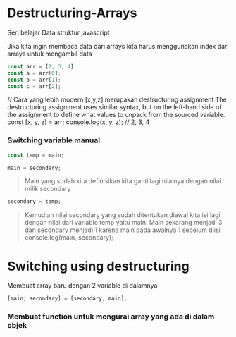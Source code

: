 # Destructuring-Arrays

Seri belajar Data struktur javascript

Jika kita ingin membaca data dari arrays kita harus menggunakan index dari arrays untuk mengambil data

```javascript
const arr = [2, 3, 4];
const a = arr[0];
const b = arr[1];
const c = arr[2];
```

// Cara yang lebih modern
[x,y,z] merupakan destructuring assignment The destructuring assignment uses similar syntax, but on the left-hand side of the assignment to define what values to unpack from the sourced variable.
const [x, y, z] = arr;
console.log(x, y, z); // 2, 3, 4

### Switching variable manual

```javascript
const temp = main;
```

```javascript
main = secondary;
```

> Main yang sudah kita definisikan kita ganti lagi nilainya dengan nilai milik secondary

```javascript
secondary = temp;
```

> Kemudian nilai secondary yang sudah ditentukan diawal kita isi lagi dengan nilai dari variable temp yaitu main. Main sekarang menjadi 3 dan secondary menjadi 1 karena main pada awalnya 1 sebelum diisi
> console.log(main, secondary);

# Switching using destructuring

Membuat array baru dengan 2 variable di dalamnya

```javascript
[main, secondary] = [secondary, main];
```

### Membuat function untuk mengurai array yang ada di dalam objek
